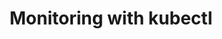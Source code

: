 ---
title: "Monitoring with kubectl"
description: "Describe Operation"
weight: 15
hide: toc, nextpage
---